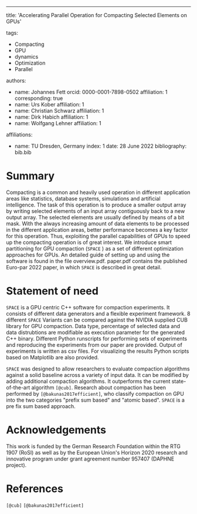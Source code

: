---
title: 'Accelerating Parallel Operation for Compacting Selected Elements on GPUs'

tags:
  - Compacting
  - GPU
  - dynamics
  - Optimization
  - Parallel

authors:
  - name: Johannes Fett
    orcid: 0000-0001-7898-0502 
    affiliation: 1
    corresponding: true
  - name: Urs Kober 
    affiliation: 1
  - name: Christian Schwarz 
    affiliation: 1
  - name: Dirk Habich
    affiliation: 1
  - name: Wolfgang Lehner
    affiliation: 1
    
affiliations:
 - name: TU Dresden, Germany
   index: 1
date: 28 June 2022
bibliography: bib.bib

# Summary

Compacting is a common and heavily used operation in different application areas like statistics, database systems, simulations and
artificial intelligence. The task of this operation is to produce a smaller output array by writing selected elements of an input array contiguously
back to a new output array. The selected elements are usually defined by means of a bit mask. With the always increasing amount of data
elements to be processed in the different application areas, better performance becomes a key factor for this operation. Thus, exploiting the
parallel capabilities of GPUs to speed up the compacting operation is of great interest. We introduce smart partitioning for GPU compaction (`SPACE` ) as a set of different optimization approaches for GPUs. An detailed guide of setting up and using the software is found in the file overview.pdf. paper.pdf contains the published Euro-par 2022 paper, in which `SPACE`  is described in great detail.

# Statement of need

`SPACE` is a GPU centric C++ software for compaction experiments. It consists of different data generators and a flexible experiment framework.
8 different `SPACE` Variants can be compared against the NVIDIA supplied CUB library for GPU compaction. Data type, percentage of selected data and data distrubtions are modifiable as execution parameter for the generated C++ binary. Different Python runscripts for performing sets of experiments and reproducing the experiments from our paper are provided. Output of experiments is written as csv files. For visualizing the results Python scripts based on Matplotlib are also provided. 

`SPACE` was designed to allow researchers to evaluate compaction algorithms against a solid baseline across a variety of input data. It can be modified by adding additional compaction algorithms. It outperforms the current state-of-the-art algorithm `[@cub]`. Research about compaction has been performed by `[@bakunas2017efficient]`, who classify compaction on GPU into the two categories "prefix sum based" and "atomic based". `SPACE` is a pre fix sum based approach.

# Acknowledgements

This work is funded by the German Research Foundation within the RTG 1907 (RoSI) as well as by the European Union's Horizon 2020 research and innovative program under grant agreement number 957407 (DAPHNE project).

# References
`[@cub]`
`[@bakunas2017efficient]`
